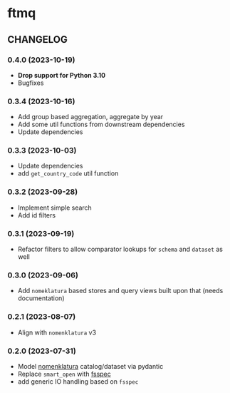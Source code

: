 # ftmq

## CHANGELOG

### 0.4.0 (2023-10-19)

- **Drop support for Python 3.10**
- Bugfixes

### 0.3.4 (2023-10-16)

- Add group based aggregation, aggregate by year
- Add some util functions from downstream dependencies
- Update dependencies

### 0.3.3 (2023-10-03)

- Update dependencies
- add `get_country_code` util function

### 0.3.2 (2023-09-28)

- Implement simple search
- Add id filters

### 0.3.1 (2023-09-19)

- Refactor filters to allow comparator lookups for `schema` and `dataset` as well

### 0.3.0 (2023-09-06)

- Add `nomeklatura` based stores and query views built upon that (needs documentation)

### 0.2.1 (2023-08-07)

- Align with `nomenklatura` v3

### 0.2.0 (2023-07-31)

- Model [nomenklatura](https://github.com/opensanctions/nomenklatura) catalog/dataset via pydantic
- Replace `smart_open` with [fsspec](https://github.com/fsspec/filesystem_spec)
- add generic IO handling based on `fsspec`
